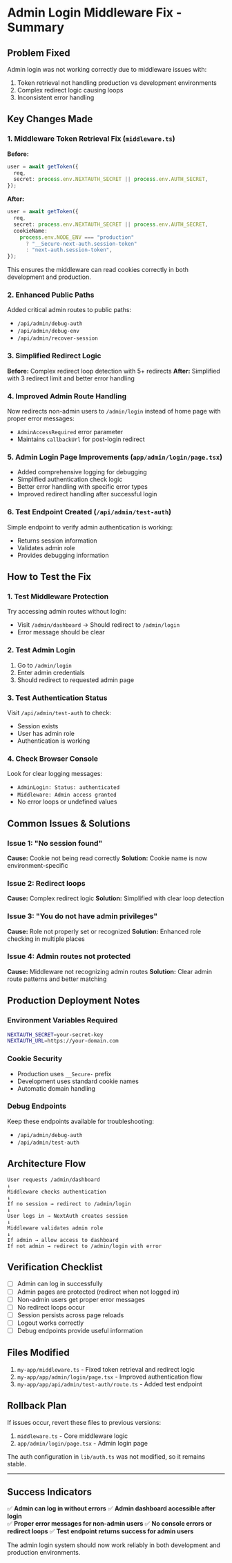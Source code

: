 # Admin Login Middleware Fix - Summary

## Problem Fixed

Admin login was not working correctly due to middleware issues with:

1. Token retrieval not handling production vs development environments
2. Complex redirect logic causing loops
3. Inconsistent error handling

## Key Changes Made

### 1. Middleware Token Retrieval Fix (`middleware.ts`)

**Before:**

```typescript
user = await getToken({
  req,
  secret: process.env.NEXTAUTH_SECRET || process.env.AUTH_SECRET,
});
```

**After:**

```typescript
user = await getToken({
  req,
  secret: process.env.NEXTAUTH_SECRET || process.env.AUTH_SECRET,
  cookieName:
    process.env.NODE_ENV === "production"
      ? "__Secure-next-auth.session-token"
      : "next-auth.session-token",
});
```

This ensures the middleware can read cookies correctly in both development and production.

### 2. Enhanced Public Paths

Added critical admin routes to public paths:

- `/api/admin/debug-auth`
- `/api/admin/debug-env`
- `/api/admin/recover-session`

### 3. Simplified Redirect Logic

**Before:** Complex redirect loop detection with 5+ redirects
**After:** Simplified with 3 redirect limit and better error handling

### 4. Improved Admin Route Handling

Now redirects non-admin users to `/admin/login` instead of home page with proper error messages:

- `AdminAccessRequired` error parameter
- Maintains `callbackUrl` for post-login redirect

### 5. Admin Login Page Improvements (`app/admin/login/page.tsx`)

- Added comprehensive logging for debugging
- Simplified authentication check logic
- Better error handling with specific error types
- Improved redirect handling after successful login

### 6. Test Endpoint Created (`/api/admin/test-auth`)

Simple endpoint to verify admin authentication is working:

- Returns session information
- Validates admin role
- Provides debugging information

## How to Test the Fix

### 1. Test Middleware Protection

Try accessing admin routes without login:

- Visit `/admin/dashboard` → Should redirect to `/admin/login`
- Error message should be clear

### 2. Test Admin Login

1. Go to `/admin/login`
2. Enter admin credentials
3. Should redirect to requested admin page

### 3. Test Authentication Status

Visit `/api/admin/test-auth` to check:

- Session exists
- User has admin role
- Authentication is working

### 4. Check Browser Console

Look for clear logging messages:

- `AdminLogin: Status: authenticated`
- `Middleware: Admin access granted`
- No error loops or undefined values

## Common Issues & Solutions

### Issue 1: "No session found"

**Cause:** Cookie not being read correctly
**Solution:** Cookie name is now environment-specific

### Issue 2: Redirect loops

**Cause:** Complex redirect logic
**Solution:** Simplified with clear loop detection

### Issue 3: "You do not have admin privileges"

**Cause:** Role not properly set or recognized
**Solution:** Enhanced role checking in multiple places

### Issue 4: Admin routes not protected

**Cause:** Middleware not recognizing admin routes
**Solution:** Clear admin route patterns and better matching

## Production Deployment Notes

### Environment Variables Required

```bash
NEXTAUTH_SECRET=your-secret-key
NEXTAUTH_URL=https://your-domain.com
```

### Cookie Security

- Production uses `__Secure-` prefix
- Development uses standard cookie names
- Automatic domain handling

### Debug Endpoints

Keep these endpoints available for troubleshooting:

- `/api/admin/debug-auth`
- `/api/admin/test-auth`

## Architecture Flow

```
User requests /admin/dashboard
↓
Middleware checks authentication
↓
If no session → redirect to /admin/login
↓
User logs in → NextAuth creates session
↓
Middleware validates admin role
↓
If admin → allow access to dashboard
If not admin → redirect to /admin/login with error
```

## Verification Checklist

- [ ] Admin can log in successfully
- [ ] Admin pages are protected (redirect when not logged in)
- [ ] Non-admin users get proper error messages
- [ ] No redirect loops occur
- [ ] Session persists across page reloads
- [ ] Logout works correctly
- [ ] Debug endpoints provide useful information

## Files Modified

1. `my-app/middleware.ts` - Fixed token retrieval and redirect logic
2. `my-app/app/admin/login/page.tsx` - Improved authentication flow
3. `my-app/app/api/admin/test-auth/route.ts` - Added test endpoint

## Rollback Plan

If issues occur, revert these files to previous versions:

1. `middleware.ts` - Core middleware logic
2. `app/admin/login/page.tsx` - Admin login page

The auth configuration in `lib/auth.ts` was not modified, so it remains stable.

---

## Success Indicators

✅ **Admin can log in without errors**
✅ **Admin dashboard accessible after login**  
✅ **Proper error messages for non-admin users**
✅ **No console errors or redirect loops**
✅ **Test endpoint returns success for admin users**

The admin login system should now work reliably in both development and production environments.
